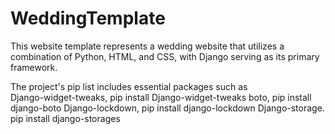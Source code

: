# WeddingTemplate
This website template represents a wedding website that utilizes a combination of Python, HTML, and CSS, with Django serving as its primary framework. 


The project's pip list includes essential packages such as <br>
        Django-widget-tweaks,   pip install Django-widget-tweaks
        boto,                   pip install django-boto
        Django-lockdown,        pip install django-lockdown
        Django-storage.         pip install django-storages
